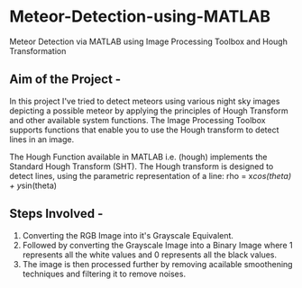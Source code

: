 # Meteor-Detection-using-MATLAB
Meteor Detection via MATLAB using Image Processing Toolbox and Hough Transformation
## Aim of the Project - 
In this project I've tried to detect meteors using various night sky images depicting a possible meteor by applying the principles of Hough Transform and other available system functions.
The Image Processing Toolbox supports functions that enable you to use the Hough transform to detect lines in an image.

The Hough Function available in MATLAB i.e. (hough) implements the Standard Hough Transform (SHT). The Hough transform is designed to detect lines, using the parametric representation of a line:
rho = x*cos(theta) + y*sin(theta)

## Steps Involved - 
1) Converting the RGB Image into it's Grayscale Equivalent.
2) Followed by converting the Grayscale Image into a Binary Image where 1 represents all the white values and 0 represents all the black values. 
3) The image is then processed further by removing acailable smoothening techniques and filtering it to remove noises.

